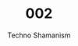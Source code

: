 ---
assets: "./assets/002/"
title: "002"
subtitle: "Techno Shamanism"
datetime: "Sat Apr 08 2017 8PM"
price: "$10 suggested donation"
location: 
  name: "RSVP for location"
  url: "https://www.eventbrite.com/e/mixed-signals-002-tickets-33292927041"
  notes: "Address will be sent out by email the day of the event"
description: >
  Fantasies of manga and sci-fi cast our future into the new, the streets of neo-Tokyo and the skies of neo-New York. But the all-too-real reality of the present digital and of the individual exploded across the Internet finds us already folded into our imagined futures like a warm Hollandaise sauce. The ingredients are one part human warmth, one part machine intelligence. As the mixture cools we start to see artistic reflections of the modern moment. In sound, light, and dance, on April 8th at the Umbrella Factory, come taste the sauce with us.
links:
  - name: "fb event"
    url: "https://www.facebook.com/events/1674966426138941/"
  - name: "RSVP"
    url: "https://www.eventbrite.com/e/mixed-signals-002-tickets-33292927041"
  - name: "Live Stream"
    url: "https://www.youtube.com/watch?v=PAttwo3ogY4"

performances:
  - name: "Synaesthetic Object"
    url: "http://sites.bxmc.poly.edu/~lukedubois/projects/index.html?id=objects"
    performers:
      - name: "Luke Dubois"
        url: "http://lukedubois.com/"
    image: "/images/synaesthetic_object.png"
    description: >
      Synaesthetic Object (Coltrane) is a live audio-visual performance that uses computer analysis of John Coltrane's Ascension (1965) as the basis for a real-time 3D rendering of a shape. The performer manipulates the rendering throughout the performance by altering a set of improvisation parameters that control how the shape shifts and behaves. The sound in the piece is derived from a direct scan of the geometry of the shape at different frequencies, creating an ever-shifting drone. The use of a seminal free jazz album as, effectively, a noise source for generative graphics allows the performed shape and resulting music to have a nuanced vocabulary of gestures that translate into a highly expressive canvas for synaesthetic performance.
    media: >
      <iframe src="https://player.vimeo.com/video/15690272?title=0&byline=0&portrait=0" width="640" height="360" frameborder="0" webkitallowfullscreen mozallowfullscreen allowfullscreen></iframe>

  - name: "Bureau of Ships"
    url: "https://www.jann.one/#/department-of-ships/"
    performers:
      - name: "John J.A. Jannone"
        url: "https://www.jann.one"
    image: "/images/bureau_of_ships.jpg"
    description: >
      Bureau of Ships is a multi-part project based on re-building vintage military oscilloscopes as music synthesizers, hybridizing the classic analog electronics in the devices with "implants" of miniature digital components. The resulting re-purposed objects are at once sound generators, performable musical instruments, and interesting sculptural objects. And the transformation of these military objects into harmless, playable, and playfully conceived objects is not an insignificant part of the project.
    media: >
      <iframe src="https://player.vimeo.com/video/201323716??title=0&byline=0&portrait=0" width="640" height="360" frameborder="0" webkitallowfullscreen mozallowfullscreen allowfullscreen></iframe>

  - name: "Elk + Hunter"
    url: "http://www.sofyyuditskaya.com/wordpress/?p=690"
    performers:
      - name: "Sofy Yuditskaya"
        url: "http://yuditskaya.com"
    image: "/images/elk_hunter.png"
    description: >
      Written during my time in the Arctic, Elk + Hunter is a retelling of the Persephone myth from Persephony's point of view. The story is set in the context of Sami mythology + our post post internet world. In the very North of the world at the source of the world river, where the ice melts into the purest of the waters we drink here on Earth–live the Hunter and Elk Queen. This world of the North is the land where the Sun goes to sleep, and our souls go when we die, it is where all life comes from, and where all life ends...
    media: >
      <iframe src="https://player.vimeo.com/video/195747802?title=0&byline=0&portrait=0" width="640" height="360" frameborder="0" webkitallowfullscreen mozallowfullscreen allowfullscreen></iframe>

  - name: "Víctor Raúl y sus maquinitas"
    performers:
      - name: "Aarón Montoya-Moraga"
        url: "http://montoyamoraga.io/"
    image: "/images/victor_raul.jpg"
    description:  >
      Víctor Raúl on guitar and programming, macbook on vocals.
    media: >
      <iframe src="https://player.vimeo.com/video/206328520?title=0&byline=0&portrait=0" width="640" height="360" frameborder="0" webkitallowfullscreen mozallowfullscreen allowfullscreen></iframe>

  - name: "Scorpion Mouse"
    performers:
      - name: "Jason Levine"
        url: "https://www.behance.net/jasonlevine"
      - name: "May Cheung"
        url: "http://maycheung.com"
    image: "/images/scorpion_mouse.gif"
    description: >
      Scorpion Mouse is duo of two dynamic improvisors, May Cheung, vocalist and Jason Levine, livecoder.  Jason livecode's custom software that allows him to traverse geographies of audio samples to create dense rhythmic compositions. May's lush vocals glide atop the canopy of percussion, weaving and wending as the rhythms are transmogrified.
    media: >
      <iframe width="560" height="315" src="https://www.youtube.com/embed/fqtcXQGyRKQ" frameborder="0" allowfullscreen></iframe>

  - name: "DJ Lady Lane"
    performers: 
      - name: "Rena Anakwe"
        url: "https://twitter.com/DJLadyLane"
    image: "/images/lady_lane.jpg"
    description: >
      The way DJ Lady Lane (aka Rena Anakwe) spins music might be a fairly accurate reflection of her background and identity: soulful, upbeat, and eclectic. Her diverse and multicultural background is definitely portrayed through her mixing [excerpt from Schema Mag]. DJ Lady Lane is an interdisciplinary sound and video artist, producer and performer. A member of the artistic collective NON Worldwide, she is based in Brooklyn, New York by way of Nigeria and Canada.She has collaborated, produced and shown audio/visual work at: the Museum of the Moving Image, NYU: iTP’s Winter and Spring Shows, Europe’ s Capital of Culture in Turku, Finland; and played out internationally in: NYC, LA, Vancouver (BC) Los Cabos (MX) and Turku (FI.).

    media: > 
      <iframe width="100%" height="450" scrolling="no" frameborder="no" src="https://w.soundcloud.com/player/?url=https%3A//api.soundcloud.com/tracks/249612881&amp;auto_play=false&amp;hide_related=false&amp;show_comments=true&amp;show_user=true&amp;show_reposts=false&amp;visual=true"></iframe>

  - name: "Mágico Real: spring high"
    url: "http://cargocollective.com/magicoreal"
    performers:
      - name: "Diana Castro (PanaLi)"
        url: "http://www.panali.cc"
      - name: "Javier Molina"
        url: "http://www.javiermolina.net"
    image: "/images/magico.jpg"
    description: >
      Magico Real is the art collective of Pana Li (Diana Castro) and Javier Molina. We make interactive light and sound altars, to explore shamanism, ritual and identity,  through performance, new media and technology. Our environments are a mix of electronic textiles, handmade synthesizers and virtual portals that connect to psychedelic dimensions in Latin America. Come get high on spring.
    media: >
      <iframe src="https://player.vimeo.com/video/139262502?title=0&byline=0&portrait=0" width="640" height="360" frameborder="0" webkitallowfullscreen mozallowfullscreen allowfullscreen></iframe>


background: >
  <style> body {
    background: black url("./assets/002/background.png") no-repeat top;
    /*background-size: cover;*/
    /*background-position: center;*/
  }
  </style>
---